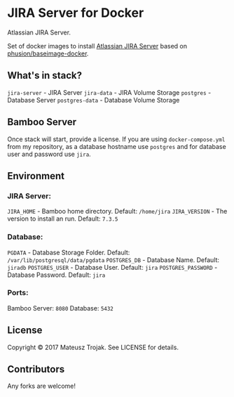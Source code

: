 # JIRA Server for Docker
Atlassian JIRA Server.

Set of docker images to install [Atlassian JIRA Server](https://www.atlassian.com/software/jira) based on [phusion/baseimage-docker](https://github.com/phusion/baseimage-docker).

## What's in stack?
`jira-server` - JIRA Server
`jira-data` - JIRA Volume Storage
`postgres` - Database Server
`postgres-data` - Database Volume Storage

## Bamboo Server
Once stack will start, provide a license. If you are using `docker-compose.yml` from my repository, as a database hostname use `postgres` and for database user and password use `jira`.

## Environment
### JIRA Server:
`JIRA_HOME` - Bamboo home directory. Default: `/home/jira`
`JIRA_VERSION` - The version to install an run. Default: `7.3.5`

### Database:
`PGDATA` - Database Storage Folder. Default: `/var/lib/postgresql/data/pgdata`
`POSTGRES_DB` - Database Name. Default: `jiradb`
`POSTGRES_USER` - Database User. Default: `jira`
`POSTGRES_PASSWORD` - Database Password. Default: `jira`

### Ports:
Bamboo Server: `8080`
Database: `5432`

## License
Copyright © 2017 Mateusz Trojak. See LICENSE for details.

## Contributors
Any forks are welcome!
